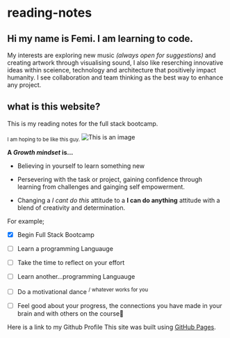 # reading-notes

## Hi my name is Femi. I am learning to code.
My interests are exploring new music *(always open for suggestions)* and creating artwork through visualising sound, I also like reserching innovative ideas within sceience, technology and architecture that positively impact humanity. I see collaboration and team thinking as the best way to enhance any project.

## what is this website?

This is my reading notes for the full stack bootcamp. 

<sub>I am hoping to be like this guy.</sub>
![This is an image](https://i.pinimg.com/originals/f8/41/ac/f841ac2befaedda240c55a06b23b33ec.gif)


**A _Growth mindset_ is...**
- Believing in yourself to learn something new
* Persevering with the task or project, gaining confidence through learning from challenges and gainging self empowerment. 
+ Changing a *I cant do this* attitude to a **I can do anything** attitude with a blend of creativity and determination.

For example;
- [x] Begin Full Stack Bootcamp 
- [ ] Learn a programming Languauge
- [ ] Take the time to reflect on your effort
- [ ] Learn another...programming Languauge
- [ ] Do a motivational dance <sup> / whatever works for you </sup>
- [ ] Feel good about your progress, the connections you have made in your brain and with others on the course:tada:


Here is a link to my Github Profile 
This site was built using [GitHub Pages](https://pages.github.com/).

